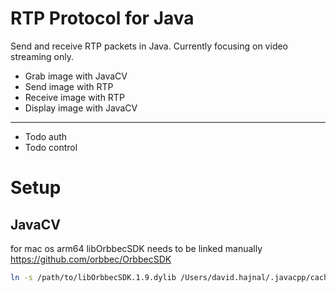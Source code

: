 # RTP Protocol for Java

Send and receive RTP packets in Java.
Currently focusing on video streaming only.

* Grab image with JavaCV
* Send image with RTP
* Receive image with RTP
* Display image with JavaCV
----
* Todo auth
* Todo control

# Setup 

## JavaCV

for mac os arm64 libOrbbecSDK needs to be linked manually
https://github.com/orbbec/OrbbecSDK

```bash
ln -s /path/to/libOrbbecSDK.1.9.dylib /Users/david.hajnal/.javacpp/cache/opencv-4.10.0-1.5.11-macosx-arm64.jar/org/bytedeco/opencv/macosx-arm64/libOrbbecSDK.1.9.dylib
```